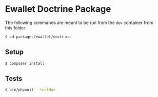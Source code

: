 # Ewallet Doctrine Package

The following commands are meant to be run from the `dev` container from this
folder.

```bash
$ cd packages/ewallet/doctrine
```

## Setup

```bash
$ composer install
```

## Tests

```bash
$ bin/phpunit --testdox
```
